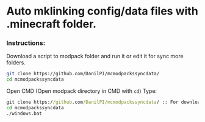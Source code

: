 # Auto mklinking config/data files with .minecraft folder.

### Instructions:
Download a script to modpack folder and run it or edit it for sync more folders.
```sh
git clone https://github.com/DanilPI/mcmodpackssyncdata/
cd mcmodpackssyncdata
```

Open CMD (Open modpack directory in CMD with `cd`)
Type:
```bat
git clone https://github.com/DanilPI/mcmodpackssyncdata/ :: For downloading a folder with script
cd mcmodpackssyncdata
./windows.bat
```
